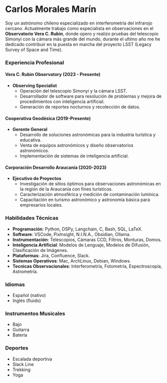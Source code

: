 # Carlos Morales Marín

Soy un astrónomo chileno especializado en interferometría del infrarojo cercano. Actualmente trabajo como especialista en observaciones en el **Observatorio Vera C. Rubin**, donde opero y realizo pruebas del telescopio Simonyi con la cámara más grande del mundo, durante el ultimo año me he dedicado contribuir en la puesta en marcha del proyecto LSST (Legacy Survey of Space and Time).

### Experiencia Profesional

#### Vera C. Rubin Observatory (2023 - Presente)
- **Observing Specialist**
  - Operación del telescopio Simonyi y la cámara LSST.
  - Desarrollador de software para resolución de problemas y mejora de procedimientos con inteligencia artificial.
  - Generación de reportes nocturnos y recolección de datos.

#### Cooperativa Geodésica (2019-Presente)
- **Gerente General**
  - Desarrollo de soluciones astronómicas para la industria turística y educativa.
  - Venta de equipos astronómicos y diseño observatorios astronómicos.
  - Implementación de sistemas de inteligencia artificial.

#### Corporación Desarrollo Araucanía (2020-2023)
- **Ejecutivo de Proyectos**
  - Investigación de sitios óptimos para observaciones astronómicas en la región de la Araucanía con fines turísticos.
  - Caracterización atmosférica y medición de contaminación lumínica.
  - Capacitación en turismo astronómico y astronomía básica para empresarios locales.

### Habilidades Técnicas

- **Programación**: Python, DSPy, Langchain, C, Bash, SQL, LaTeX.
- **Software**: VSCode, PixInsight, N.I.N.A., Obsidian, Ollama.
- **Instrumentación**: Telescopios, Cámaras CCD, Filtros, Monturas, Domos.
- **Inteligencia Artificial**: Modelos de Lenguaje, Modelos de Difusión, Clasificación de Imágenes.
- **Plataformas**: Jira, Confluence, Slack.
- **Sistemas Operativos**: Mac, ArchLinux, Debian, Windows.
- **Tecnicas Observacionales**: Interferometría, Fotometría, Espectroscopía, Astrometría.

### Idiomas
- Español (nativo)
- Inglés (fluido)

### Instrumentos Musicales
- Bajo
- Guitarra
- Batería

### Deportes
- Escalada deportiva
- Slack Line
- Trekking
- Yoga